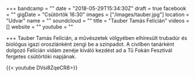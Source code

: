 +++
bandcamp = ""
date = "2018-05-29T15:34:30Z"
draft = true
facebook = ""
gigDate = "Csütörtök 16:30"
images = ["/images/tauber.jpg"]
location = "Udvar"
name = ""
soundcloud = ""
title = "Tauber Tamás Felícián"
videos = []
website = ""
youtube = ""

+++
Tauber Tamás Felícián, a művészetek völgyében elhíresült trubadúr és biológus igazi oroszlánként zengi be a színpadot. A civilben tanárként dolgozó Felícián vidám zenéje kíváló kezdést ad a Tű Fokán Fesztivál fergetes csütörtöki napjának.

{{< youtube DVsi8ZqeCR8>}}